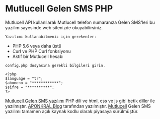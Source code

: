 # Mutlucell Gelen SMS PHP
Mutlucell API kullanılarak Mutlucell telefon numaranıza Gelen SMS'leri bu yazılım sayesinde web sitenizde okuyabilirsiniz.

```Yazılımı kullanabilmeniz için gerekenler:```
- PHP 5.6 veya daha üstü
- Curl ve PHP Curl fonksiyonu
- Aktif bir Mutlucell hesabı

```config.php dosyasına gerekli bilgileri girin.```
```
<?php
$language = "tr";
$aboneno = "************";
$sifre = "**********";
?>
```

[Mutlucell Gelen SMS yazılımı](https://github.com/aponkral/mutlucell-gelen-sms-php) PHP dili ve html, css ve js gibi betik diller ile yazılmıştır. [APONKRAL Blog](https://aponkral.net/) tarafından yazılmıştır. [Mutlucell](https://www.mutlucell.com.tr/) Gelen SMS yazılımı tamamen açık kaynak kodlu olarak piyasaya sürülmüştür.
